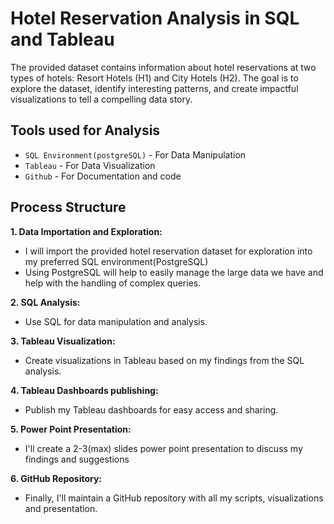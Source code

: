 # Hotel Reservation Analysis in SQL and Tableau

The provided dataset contains information about hotel reservations at two types of hotels: Resort Hotels (H1) and City Hotels (H2).
The goal is to explore the dataset, identify interesting patterns, and create impactful visualizations to tell a compelling data story.

## Tools used for Analysis
* `SQL Environment(postgreSQL)` - For Data Manipulation
* `Tableau` - For Data Visualization
* `Github` - For Documentation and code

## Process Structure
**1. Data Importation and Exploration:**
- I will import the provided hotel reservation dataset for exploration into my preferred SQL environment(PostgreSQL)
- Using PostgreSQL will help to easily manage the large data we have and help with the handling of complex queries.

**2. SQL Analysis:**
- Use SQL for data manipulation and analysis.

**3. Tableau Visualization:**
- Create visualizations in Tableau based on my findings from the SQL analysis.

**4. Tableau Dashboards publishing:**
- Publish my Tableau dashboards for easy access and sharing.

**5. Power Point Presentation:**
- I'll create a 2-3(max) slides power point presentation to discuss my findings and suggestions

**6. GitHub Repository:**
- Finally, I'll maintain a GitHub repository with all my scripts, visualizations and presentation.
